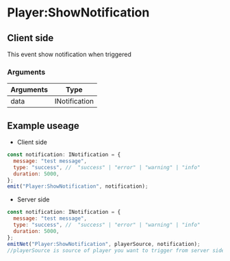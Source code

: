 # Player:ShowNotification

## Client side

This event show notification when triggered

### Arguments

| Arguments | Type          |
| --------- | ------------- |
| data      | INotification |

## Example useage

- Client side

```js
const notification: INotification = {
  message: "test message",
  type: "success", //  "success" | "error" | "warning" | "info"
  duration: 5000,
};
emit("Player:ShowNotification", notification);
```

- Server side

```js
const notification: INotification = {
  message: "test message",
  type: "success", //  "success" | "error" | "warning" | "info"
  duration: 5000,
};
emitNet("Player:ShowNotification", playerSource, notification);
//playerSource is source of player you want to trigger from server side
```
